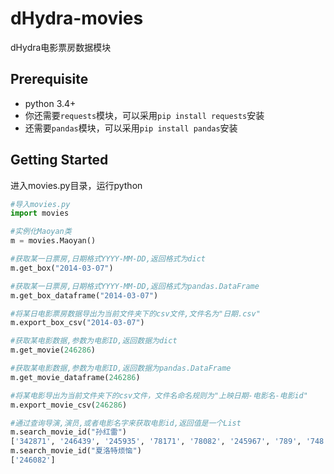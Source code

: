 # dHydra-movies
dHydra电影票房数据模块

## Prerequisite
 - python 3.4+
 - 你还需要`requests`模块，可以采用`pip install requests`安装
 - 还需要`pandas`模块，可以采用`pip install pandas`安装

## Getting Started
进入movies.py目录，运行python
```python
#导入movies.py
import movies

#实例化Maoyan类
m = movies.Maoyan()

#获取某一日票房,日期格式YYYY-MM-DD,返回格式为dict
m.get_box("2014-03-07")

#获取某一日票房,日期格式YYYY-MM-DD,返回格式为pandas.DataFrame
m.get_box_dataframe("2014-03-07")

#将某日电影票房数据导出为当前文件夹下的csv文件,文件名为"日期.csv"
m.export_box_csv("2014-03-07")

#获取某电影数据,参数为电影ID,返回数据为dict
m.get_movie(246286)

#获取某电影数据,参数为电影ID,返回数据为pandas.DataFrame
m.get_movie_dataframe(246286)

#将某电影导出为当前文件夹下的csv文件，文件名命名规则为"上映日期-电影名-电影id"
m.export_movie_csv(246286)

#通过查询导演,演员,或者电影名字来获取电影id,返回值是一个List
m.search_movie_id("孙红雷")
['342871', '246439', '245935', '78171', '78082', '245967', '789', '748', '3', '402', '79', '14142', '492', '247524', '686', '178', '59305', '230', '294', '246589', '146', '959', '23732', '226931', '17618', '239255']
m.search_movie_id("夏洛特烦恼")
['246082']
```